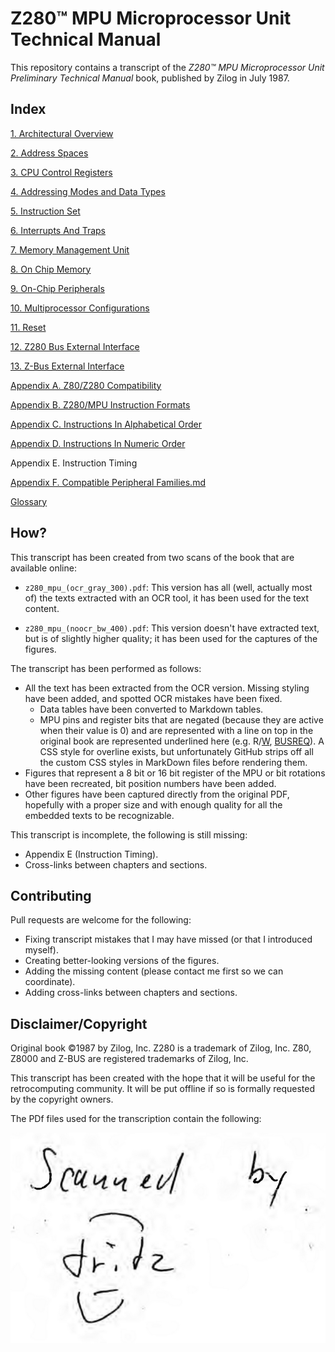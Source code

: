 # Z280™ MPU Microprocessor Unit Technical Manual

This repository contains a transcript of the _Z280™ MPU Microprocessor Unit Preliminary Technical Manual_ book, published by Zilog in July 1987.

## Index

[1. Architectural Overview](1-Architectural_Overview.md)

[2. Address Spaces](2-Address_Spaces.md)

[3. CPU Control Registers](3-CPU_Control_Registers.md)

[4. Addressing Modes and Data Types](4-Addressing_Modes_and_Data_Types.md)

[5. Instruction Set](5-Instruction_Set.md)

[6. Interrupts And Traps](6-Interrupts_And_Traps.md)

[7. Memory Management Unit](7-Memory_Management_Unit.md)

[8. On Chip Memory](8-On-Chip_Memory.md)

[9. On-Chip Peripherals](9-On-Chip_Peripherals.md)

[10. Multiprocessor Configurations](10-Multiprocessor_Configurations.md)

[11. Reset](11-Reset.md)

[12. Z280 Bus External Interface](12-Z280_Bus_External_Interface.md)

[13. Z-Bus External Interface](13-Z-Bus_External_Interface.md)

[Appendix A. Z80/Z280 Compatibility](A-Z80_Z280_Compatibility.md)

[Appendix B. Z280/MPU Instruction Formats](B-Z280_MPU_Instruction_Formats.md)

[Appendix C. Instructions In Alphabetical Order](C-Instructions_In_Alphabetical_Order.md)

[Appendix D. Instructions In Numeric Order](D-Instructions_In_Numeric_Order.md)

Appendix E. Instruction Timing

[Appendix F. Compatible Peripheral Families.md](F-Compatible_Peripheral_Families.md)

[Glossary](Glossary.md)

## How?

This transcript has been created from two scans of the book that are available online:

* `z280_mpu_(ocr_gray_300).pdf`: This version has all (well, actually most of) the texts extracted with an OCR tool, it has been used for the text content.

* `z280_mpu_(noocr_bw_400).pdf`: This version doesn't have extracted text, but is of slightly higher quality; it has been used for the captures of the figures.

The transcript has been performed as follows:

* All the text has been extracted from the OCR version. Missing styling have been added, and spotted OCR mistakes have been fixed.
  * Data tables have been converted to Markdown tables.
  * MPU pins and register bits that are negated (because they are active when their value is 0) and are represented with a line on top in the original book are represented underlined here (e.g. R/<ins>W</ins>, <ins>BUSREQ</ins>). A CSS style for overline exists, but unfortunately GitHub strips off all the custom CSS styles in MarkDown files before rendering them.
* Figures that represent a 8 bit or 16 bit register of the MPU or bit rotations have been recreated, bit position numbers have been added.
* Other figures have been captured directly from the original PDF, hopefully with a proper size and with enough quality for all the embedded texts to be recognizable.

This transcript is incomplete, the following is still missing:

* Appendix E (Instruction Timing).
* Cross-links between chapters and sections.


## Contributing

Pull requests are welcome for the following:

* Fixing transcript mistakes that I may have missed (or that I introduced myself).
* Creating better-looking versions of the figures.
* Adding the missing content (please contact me first so we can coordinate).
* Adding cross-links between chapters and sections.


## Disclaimer/Copyright

Original book ©1987 by Zilog, Inc. Z280 is a trademark of Zilog, Inc. Z80, Z8000 and Z-BUS are registered trademarks of Zilog, Inc.

This transcript has been created with the hope that it will be useful for the retrocomputing community. It will be put offline if so is formally requested by the copyright owners.

The PDf files used for the transcription contain the following:

![Scanned by Dridz(?)](Images/ScannedBy.png)